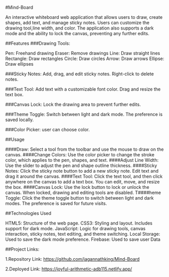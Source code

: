 #Mind-Board

An interactive whiteboard web application that allows users to draw, create shapes, add text, and manage sticky notes. Users can customize the drawing tool,line width, and color. The application also supports a dark mode and the ability to lock the canvas, preventing any further edits.

##Features
###Drawing Tools:

Pen: Freehand drawing
Eraser: Remove drawings
Line: Draw straight lines
Rectangle: Draw rectangles
Circle: Draw circles
Arrow: Draw arrows
Ellipse: Draw ellipses


###Sticky Notes: Add, drag, and edit sticky notes. Right-click to delete notes.

###Text Tool: Add text with a customizable font color. Drag and resize the text box.

###Canvas Lock: Lock the drawing area to prevent further edits.

###Theme Toggle: Switch between light and dark mode. The preference is saved locally.

###Color Picker: user can choose color.


##Usage

####Draw: Select a tool from the toolbar and use the mouse to draw on the canvas.
####Change Colors: Use the color picker to change the stroke color, which applies to the pen, shapes, and text.
####Adjust Line Width: Use the slider to adjust the pen and shape outline thickness.
####Sticky Notes: Click the sticky note button to add a new sticky note. Edit text and drag it around the canvas.
####Text Tool: Click the text tool, and then click anywhere on the canvas to add a text box. You can edit, move, and resize the box.
####Canvas Lock: Use the lock button to lock or unlock the canvas. When locked, drawing and editing tools are disabled.
T####heme Toggle: Click the theme toggle button to switch between light and dark modes. The preference is saved for future visits.


##Technologies Used

HTML5: Structure of the web page.
CSS3: Styling and layout. Includes support for dark mode.
JavaScript: Logic for drawing tools, canvas interaction, sticky notes, text editing, and theme switching.
Local Storage: Used to save the dark mode preference.
Firebase: Used to save user Data 


##Project Links:

1.Repository Link: https://github.com/jagannathking/Mind-Board

2.Deployed Link: https://joyful-arithmetic-adb115.netlify.app/ 